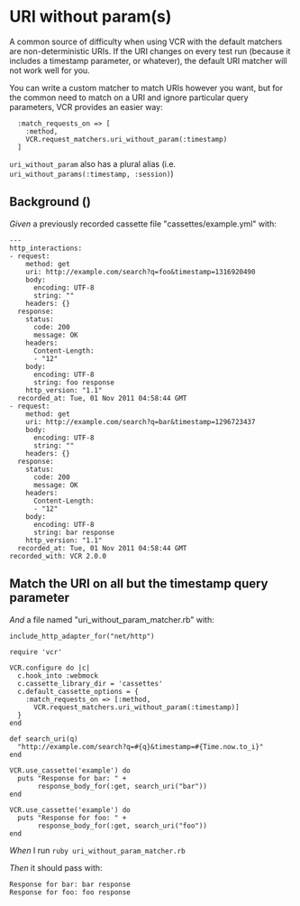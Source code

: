 # URI without param(s)

A common source of difficulty when using VCR with the default matchers
  are non-deterministic URIs. If the URI changes on every test run (because
  it includes a timestamp parameter, or whatever), the default URI matcher
  will not work well for you.

  You can write a custom matcher to match URIs however you want, but for the
  common need to match on a URI and ignore particular query parameters, VCR
  provides an easier way:

      :match_requests_on => [
        :method,
        VCR.request_matchers.uri_without_param(:timestamp)
      ]

  `uri_without_param` also has a plural alias (i.e. `uri_without_params(:timestamp, :session)`)

## Background ()

_Given_ a previously recorded cassette file "cassettes/example.yml" with:

```
--- 
http_interactions: 
- request: 
    method: get
    uri: http://example.com/search?q=foo&timestamp=1316920490
    body: 
      encoding: UTF-8
      string: ""
    headers: {}
  response: 
    status: 
      code: 200
      message: OK
    headers: 
      Content-Length: 
      - "12"
    body: 
      encoding: UTF-8
      string: foo response
    http_version: "1.1"
  recorded_at: Tue, 01 Nov 2011 04:58:44 GMT
- request: 
    method: get
    uri: http://example.com/search?q=bar&timestamp=1296723437
    body: 
      encoding: UTF-8
      string: ""
    headers: {}
  response: 
    status: 
      code: 200
      message: OK
    headers: 
      Content-Length: 
      - "12"
    body: 
      encoding: UTF-8
      string: bar response
    http_version: "1.1"
  recorded_at: Tue, 01 Nov 2011 04:58:44 GMT
recorded_with: VCR 2.0.0
```

## Match the URI on all but the timestamp query parameter

_And_ a file named "uri_without_param_matcher.rb" with:

```
include_http_adapter_for("net/http")

require 'vcr'

VCR.configure do |c|
  c.hook_into :webmock
  c.cassette_library_dir = 'cassettes'
  c.default_cassette_options = {
    :match_requests_on => [:method,
      VCR.request_matchers.uri_without_param(:timestamp)]
  }
end

def search_uri(q)
  "http://example.com/search?q=#{q}&timestamp=#{Time.now.to_i}"
end

VCR.use_cassette('example') do
  puts "Response for bar: " +
       response_body_for(:get, search_uri("bar"))
end

VCR.use_cassette('example') do
  puts "Response for foo: " +
       response_body_for(:get, search_uri("foo"))
end
```

_When_ I run `ruby uri_without_param_matcher.rb`

_Then_ it should pass with:

```
Response for bar: bar response
Response for foo: foo response
```
